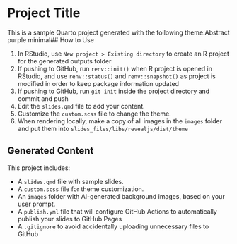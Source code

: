 # Project Title

This is a sample Quarto project generated with the following theme:Abstract purple minimal## How to Use

1. In RStudio, use `New project > Existing directory` to create an R project for the generated outputs folder
2. If pushing to GitHub, run `renv::init()` when R project is opened in RStudio, and use `renv::status()` and `renv::snapshot()` as project is modified in order to keep package information updated
3. If pushing to GitHub, run `git init` inside the project directory and commit and push
4. Edit the `slides.qmd` file to add your content.
5. Customize the `custom.scss` file to change the theme.
6. When rendering locally, make a copy of all images in the `images` folder and put them into `slides_files/libs/revealjs/dist/theme`

## Generated Content

This project includes:
- A `slides.qmd` file with sample slides.
- A `custom.scss` file for theme customization.
- An `images` folder with AI-generated background images, based on your user prompt.
- A `publish.yml` file that will configure GitHub Actions to automatically publish your slides to GitHub Pages
- A `.gitignore` to avoid accidentally uploading unnecessary files to GitHub

